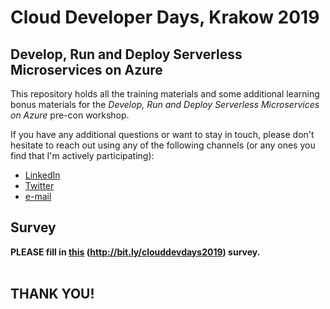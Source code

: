 # Cloud Developer Days, Krakow 2019

## Develop, Run and Deploy Serverless Microservices on Azure

This repository holds all the training materials and some additional learning bonus materials for the *Develop, Run and Deploy Serverless Microservices on Azure* pre-con workshop.

If you have any additional questions or want to stay in touch, please don't hesitate to reach out using any of the following channels (or any ones you find that I'm actively participating):
- <a href="https://www.linkedin.com/in/mangalex/">LinkedIn</a>
- <a href="https://twitter.com/iamalexmang">Twitter</a>
- <a href="mailto:amang@keyticket.eu">e-mail</a>

## Survey
**PLEASE fill in <a href="http://bit.ly/clouddevdays2019">this</a> (http://bit.ly/clouddevdays2019) survey.**
<br/>
<br/>
<h2>THANK YOU!</h2>